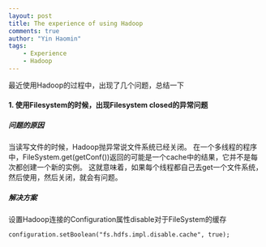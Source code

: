 ```yaml
---
layout: post
title: The experience of using Hadoop
comments: true
author: "Yin Haomin"
tags:
    - Experience
    - Hadoop
---
```


最近使用Hadoop的过程中，出现了几个问题，总结一下

#### 1. 使用Filesystem的时候，出现Filesystem closed的异常问题

##### 问题的原因

当读写文件的时候，Hadoop抛异常说文件系统已经关闭。
在一个多线程的程序中，FileSystem.get(getConf())返回的可能是一个cache中的结果，它并不是每次都创建一个新的实例。
这就意味着，如果每个线程都自己去get一个文件系统，然后使用，然后关闭，就会有问题。

##### 解决方案

设置Hadoop连接的Configuration属性disable对于FileSystem的缓存

```
configuration.setBoolean("fs.hdfs.impl.disable.cache", true);
```



